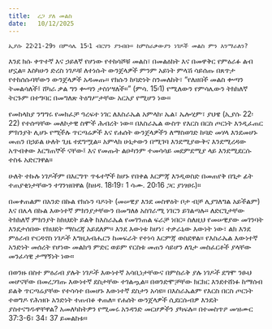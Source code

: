 ```yaml
---
title:  ረጋ ያለ መልስ
date:   10/12/2025
---
```


`ኢያሱ 22፡21-29ን በምሳሌ 15፡1 ብርሃን ያንብቡ። ከምስራቃውያን ነገዶች መልስ ምን እንማራለን?`

እንደ ክሱ ቀጥተኛ እና ኃይለኛ የሆነው የተከሳሾቹ መልስ፣ በመልዕክት እና በመዋቅር የምዕራፉ ልብ ሆኗል። እስካሁን ድረስ ነገዶቹ ለተነሱት ውንጀላዎች ምንም አይነት ምላሽ ሳይሰጡ በጸጥታ የተከሰሱባቸውን ውንጀላዎች አዳመጡ። የክሱን ከባድነት ስንመለከት፣ “የለዘበች መልስ ቍጣን ትመልሳለች፤ ሸካራ ቃል ግን ቍጣን ታስነሣለች።” (ምሳ. 15፡1) የሚለውን የምሳሌውን ትክክለኛ ትርጉም በተግባር በመግለጽ ትዕግሥታቸው አርአያ የሚሆን ነው።

የመከላከያ ንግግሩ የመክፈቻ ዓረፍተ ነገር ለእስራኤል አምላክ፡ ኤል፣ ኤሎሂም፣ ያህዌ (ኢያሱ 22፡22) የተሰጣቸው መለኮታዊ ስሞች ሕብረት ነው። በእስራኤል ውስጥ የእርስ በርስ ጦርነት እንዲፈጠር ምክንያት ሊሆኑ የሚችሉ ጥርጣሬዎች እና የሐሰት ውንጀላዎችን ለማስወገድ ከባድ መሃላ እንደመሆኑ መጠን በኃይል ሁለት ጊዜ ተደግሟል። አምላክ ሁኔታውን በሚገባ እንደሚያውቅና እንደሚረዳው አጥብቀው እርግጠኞች ናቸው፤ እና የመጡት ልዑካንም ተመሳሳይ መደምደሚያ ላይ እንደሚደርሱ ተስፋ አድርገዋል።

ሁለት ተኩሉ ነገዶችም በእርግጥ ጥፋተኞች ከሆኑ የበቀል እርምጃ እንዲወስድ በመጠየቅ በጌታ ፊት ተጠያቂነታቸውን ተገንዝበዋል (ከዘዳ. 18፡19፣ 1 ሳሙ. 20፡16 ጋር ያነፃፀሩ)።

በመቀጠልም በአንድ በኩል የክሱን ባዶነት (መሠዊያ እንደ መስዋዕት ቦታ ብቻ ሊያገለግል አይችልም) እና በሌላ በኩል እውነተኛ ምክንያታቸውን በመግለፅ አስገራሚ ነገርን ይገልጣሉ። ለድርጊታቸው ትክክለኛ ምክንያት ከክህደት ይልቅ ከእስራኤል የመገንጠል ፍራቻ ነበር። ስለዚህ የመሠዊያው መገንባት እንደታሰበው የክህደት ማስረጃ አይደለም። እንደ እውነቱ ከሆነ፣ ተቃራኒው እውነት ነው፣ ልክ እንደ ምዕራብ ዮርዳኖስ ነገዶች እግዚአብሔርን ከመፍራት የተነሳ እርምጃ ወስደዋል። የእስራኤል እውነተኛ አንድነት መሰረት የሆነው መልክዓ ምድር ወይም የርስቱ መጠን ሳይሆን ለጌታ መስፈርቶች ያላቸው መንፈሳዊ ታማኝነት ነው።

በወንዙ በስተ ምዕራብ ያሉት ነገዶች እውነተኛ አሳቢነታቸውና በምስራቅ ያሉ ነገዶች ደግሞ ንፁህ መሆናቸው በመረጋገጡ እውነተኛ ደስታቸው ተገልጧል። በወንድሞቻቸው ክርክር እንደተሸነፉ ከማሰብ ይልቅ ጥርጣሬያቸው የተሳሳተ በመሆኑ እውነተኛ ደስታን አሳዩ። በእስራኤልም የእርስ በርስ ጦርነት ተወግዶ የሕዝቡ አንድነት ተጠብቆ ቀጠለ። የሐሰት ውንጀላዎች ሲደርሱብዎ እንዴት ያስተናግዱዋቸዋል? አመለካከትዎን የሚመሩ አንዳንድ መርሆዎችን ያካፍሉ። በተመስጥዖ መዝሙር 37:3-6፣ 34፣ 37 ይመልከቱ።
